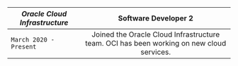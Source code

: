 | _*Oracle Cloud Infrastructure*_ | Software Developer 2 |
| ------------- |:-------------:| 
| `March 2020 - Present` | Joined the Oracle Cloud Infrastructure team. OCI has been working on new cloud services. |

